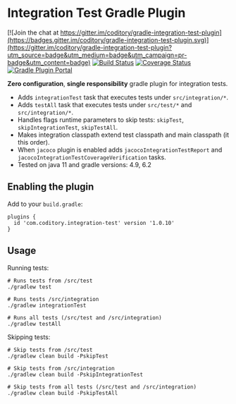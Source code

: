 # Integration Test Gradle Plugin

[![Join the chat at https://gitter.im/coditory/gradle-integration-test-plugin](https://badges.gitter.im/coditory/gradle-integration-test-plugin.svg)](https://gitter.im/coditory/gradle-integration-test-plugin?utm_source=badge&utm_medium=badge&utm_campaign=pr-badge&utm_content=badge)
[![Build Status](https://travis-ci.org/coditory/gradle-integration-test-plugin.svg?branch=master)](https://travis-ci.org/coditory/gradle-integration-test-plugin)
[![Coverage Status](https://coveralls.io/repos/github/coditory/gradle-integration-test-plugin/badge.svg)](https://coveralls.io/github/coditory/gradle-integration-test-plugin)
[![Gradle Plugin Portal](https://img.shields.io/badge/Plugin_Portal-v1.0.10-green.svg)](https://plugins.gradle.org/plugin/com.coditory.integration-test)

**Zero configuration**, **single responsibility** gradle plugin for integration tests.

- Adds `integrationTest` task that executes tests under `src/integration/*`.
- Adds `testAll` task that executes tests under `src/test/*` and `src/integration/*`.
- Handles flags runtime parameters to skip tests: `skipTest`, `skipIntegrationTest`, `skipTestAll`.
- Makes integration classpath extend test classpath and main classpath (it this order).
- When `jacoco` plugin is enabled adds `jacocoIntegrationTestReport` and `jacocoIntegrationTestCoverageVerification` tasks.
- Tested on java 11 and gradle versions: 4.9, 6.2

## Enabling the plugin

Add to your `build.gradle`:

```
plugins {
  id 'com.coditory.integration-test' version '1.0.10'
}
```

## Usage

Running tests:
```
# Runs tests from /src/test
./gradlew test

# Runs tests /src/integration
./gradlew integrationTest

# Runs all tests (/src/test and /src/integration)
./gradlew testAll
```

Skipping tests:
```
# Skip tests from /src/test
./gradlew clean build -PskipTest

# Skip tests from /src/integration
./gradlew clean build -PskipIntegrationTest

# Skip tests from all tests (/src/test and /src/integration)
./gradlew clean build -PskipTestAll
```
